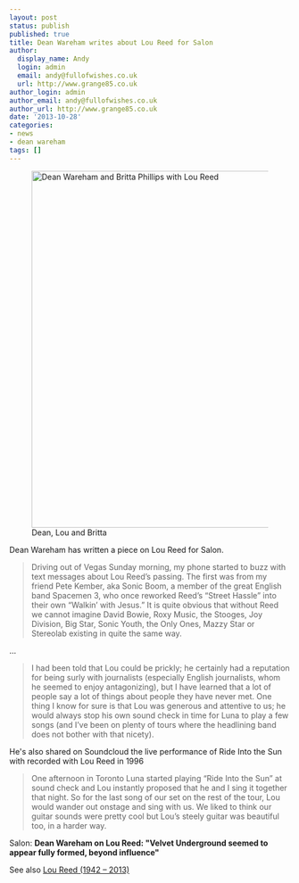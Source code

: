 ```yaml
---
layout: post
status: publish
published: true
title: Dean Wareham writes about Lou Reed for Salon
author:
  display_name: Andy
  login: admin
  email: andy@fullofwishes.co.uk
  url: http://www.grange85.co.uk
author_login: admin
author_email: andy@fullofwishes.co.uk
author_url: http://www.grange85.co.uk
date: '2013-10-28'
categories:
- news
- dean wareham
tags: []
---
```

<p><figure class="caption aligncenter"><img src="https://media.fullofwishes.co.uk/00-misc/pictures/dean-lou-and-britta.jpg" width="427" height="640" alt="Dean Wareham and Britta Phillips with Lou Reed" class /><figcaption class="caption-text"> Dean, Lou and Britta</figcaption></figure>
Dean Wareham has written a piece on Lou Reed for Salon.<br />
<blockquote>
Driving out of Vegas Sunday morning, my phone started to buzz with text messages about Lou Reed’s passing. The first was from my friend Pete Kember, aka Sonic Boom, a member of the great English band Spacemen 3, who once reworked Reed’s “Street Hassle” into their own “Walkin’ with Jesus.” It is quite obvious that without Reed we cannot imagine David Bowie, Roxy Music, the Stooges, Joy Division, Big Star, Sonic Youth, the Only Ones, Mazzy Star or Stereolab existing in quite the same way.</p></blockquote>
<p>&hellip;<br />
<blockquote>I had been told that Lou could be prickly; he certainly had a reputation for being surly with journalists (especially English journalists, whom he seemed to enjoy antagonizing), but I have learned that a lot of people say a lot of things about people they have never met. One thing I know for sure is that Lou was generous and attentive to us; he would always stop his own sound check in time for Luna to play a few songs (and I’ve been on plenty of tours where the headlining band does not bother with that nicety).</p></blockquote>
<p>He's also shared on Soundcloud the live performance of Ride Into the Sun with recorded with Lou Reed in 1996<br />
<blockquote>One afternoon in Toronto Luna started playing “Ride Into the Sun” at sound check and Lou instantly proposed that he and I sing it together that night. So for the last song of our set on the rest of the tour, Lou would wander out onstage and sing with us. We liked to think our guitar sounds were pretty cool but Lou’s steely guitar was beautiful too, in a harder way.</p></blockquote>
<p>Salon: <strong>Dean Wareham on Lou Reed: "Velvet Underground seemed to appear fully formed, beyond influence"</strong></p>
<p>See also <a href="/2013/10/28/lou-reed-1942-2013/" title="Lou Reed (1942 – 2013)">Lou Reed (1942 – 2013)</a></p>
